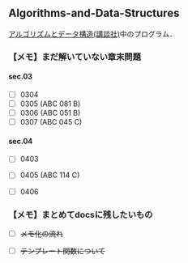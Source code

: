 ## Algorithms-and-Data-Structures
[アルゴリズムとデータ構造(講談社)](https://www.amazon.co.jp/%E5%95%8F%E9%A1%8C%E8%A7%A3%E6%B1%BA%E5%8A%9B%E3%82%92%E9%8D%9B%E3%81%88%E3%82%8B-%E3%82%A2%E3%83%AB%E3%82%B4%E3%83%AA%E3%82%BA%E3%83%A0%E3%81%A8%E3%83%87%E3%83%BC%E3%82%BF%E6%A7%8B%E9%80%A0-KS%E6%83%85%E5%A0%B1%E7%A7%91%E5%AD%A6%E5%B0%82%E9%96%80%E6%9B%B8-%E5%A4%A7%E6%A7%BB-%E5%85%BC%E8%B3%87/dp/4065128447/ref=pd_lpo_2?pd_rd_i=4065128447&psc=1)中のプログラム．


### 【メモ】まだ解いていない章末問題
#### sec.03
- [ ] 0304
- [ ] 0305 (ABC 081 B)
- [ ] 0306 (ABC 051 B)
- [ ] 0307 (ABC 045 C)

#### sec.04
- [ ] 0403
- [ ] 0405 (ABC 114 C)
- [ ] 0406


### 【メモ】まとめてdocsに残したいもの
- [ ] ~~メモ化の流れ~~
- [ ] ~~テンプレート関数について~~




